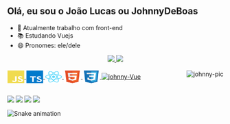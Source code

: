 ## Olá, eu sou o João Lucas ou JohnnyDeBoas

- 💼 Atualmente trabalho com front-end
- 📚 Estudando Vuejs
- 😄 Pronomes: ele/dele

<div align="center">
  <a href="https://github.com/JohnnyDeBoas">
  <img height="180em" src="https://github-readme-stats.vercel.app/api?username=JohnnyDeBoas&show_icons=true&theme=tokyonight&include_all_commits=true&count_private=true"/>
  <img height="180em" src="https://github-readme-stats.vercel.app/api/top-langs/?username=JohnnyDeBoas&layout=compact&langs_count=7&theme=tokyonight"/>
</div>
  <div style="display: inline_block"><br>
  <img align="center" alt="johnny-Js" height="30" width="40" src="https://raw.githubusercontent.com/devicons/devicon/master/icons/javascript/javascript-plain.svg">
  <img align="center" alt="johnny-Ts" height="30" width="40" src="https://raw.githubusercontent.com/devicons/devicon/master/icons/typescript/typescript-plain.svg">
  <img align="center" alt="johnny-React" height="30" width="40" src="https://raw.githubusercontent.com/devicons/devicon/master/icons/react/react-original.svg">
  <img align="center" alt="johnny-HTML" height="30" width="40" src="https://raw.githubusercontent.com/devicons/devicon/master/icons/html5/html5-original.svg">
  <img align="center" alt="johnny-CSS" height="30" width="40" src="https://raw.githubusercontent.com/devicons/devicon/master/icons/css3/css3-original.svg">
  <img align="center" alt="johnny-Vue" height="30" width="40" src="https://cdn.jsdelivr.net/gh/devicons/devicon/icons/vuejs/vuejs-original-wordmark.svg">
     <img align="right" alt="johnny-pic" height="150"  
          src="https://scontent.fsjk2-1.fna.fbcdn.net/v/t39.30808-6/272133437_5090164524328585_7435663075980670556_n.jpg?_nc_cat=105&ccb=1-5&_nc_sid=730e14&_nc_eui2=AeERP3yjA_fsPzYn24M4Y9K741tHfKX2ALrjW0d8pfYAunW77HHLRnNDkZS_7IJqp8W9hsDvhGYv8tkjJPEYJQup&_nc_ohc=zmC7Im4XMLsAX_YvUBB&_nc_ht=scontent.fsjk2-1.fna&oh=00_AT_mJUJXpZZcCKIA5Li_Hc1Euzso3hc2sBytGStD1VE_HQ&oe=61EB6E9F">
</div>
</div>
  
  
  ##
 
<div> 
  <a href="https://api.whatsapp.com/send?phone=5512997957774" target="_blank"><img src="https://img.shields.io/badge/WhatsApp-25D366?style=for-the-badge&logo=whatsapp&logoColor=white" target="_blank"></a>
  <a href="https://www.instagram.com/johnnydeboas/" target="_blank"><img src="https://img.shields.io/badge/-Instagram-%23E4405F?style=for-the-badge&logo=instagram&logoColor=white" target="_blank"></a>
  <a href = "mailto:johnnydeboas@gmail.com"><img src="https://img.shields.io/badge/-Gmail-%23333?style=for-the-badge&logo=gmail&logoColor=white" target="_blank"></a>
  <a href="https://www.linkedin.com/in/joao-lucas-johnnydeboas/" target="_blank"><img src="https://img.shields.io/badge/-LinkedIn-%230077B5?style=for-the-badge&logo=linkedin&logoColor=white" target="_blank"></a> 
 
</div>

![Snake animation](https://github.com/JohnnyDeBoas/JohnnyDeBoas/blob/main/.github/workflows/snake.yml)
